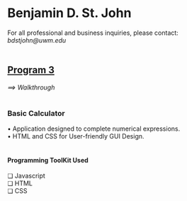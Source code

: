 <h1>Benjamin D. St. John</h1>
For all professional and business inquiries, please contact:<i> bdstjohn@uwm.edu</i> <br>
<br>
<h2><a href="https://github.com/sanctusjack/Project-3-Calculator">Program 3</a></h2>
<i>⟹ Walkthrough</i> <br>
<br>
<h3>Basic Calculator</h3>
    • Application designed to complete numerical expressions.</i> <br>
    • HTML and CSS for User-friendly GUI Design.<br>
<br>
<h4>Programming ToolKit Used</h4>
    ❏ Javascript <br>
    ❏ HTML <br>
    ❏ CSS <br>

